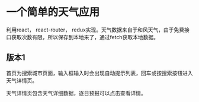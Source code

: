 # 一个简单的天气应用
利用react， react-router， redux实现。天气数据来自于和风天气，由于免费接口获取次数有限，所以保存到本地来了，通过fetch获取本地数据。

## 版本1
首页为搜索城市页面，输入框输入时会出现自动提示列表，回车或按搜索按钮进入天气详情页。

天气详情页包含天气详细数据，逐日预报可以点击查看详情。
